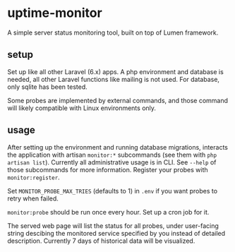 # uptime-monitor

A simple server status monitoring tool, built on top of Lumen framework.

## setup

Set up like all other Laravel (6.x) apps. A php environment and database is needed, all other Laravel functions like mailing is not used. For database, only sqlite has been tested.

Some probes are implemented by external commands, and those command will likely compatible with Linux environments only.

## usage

After setting up the environment and running database migrations, interacts the application with artisan `monitor:*` subcommands (see them with `php artisan list`). Currently all administrative usage is in CLI. See `--help` of those subcommands for more information. Register your probes with `monitor:register`.

Set `MONITOR_PROBE_MAX_TRIES` (defaults to 1) in `.env` if you want probes to retry when failed.

`monitor:probe` should be run once every hour. Set up a cron job for it.

The served web page will list the status for all probes, under user-facing string descibing the monitored service specified by you instead of detailed description. Currently 7 days of historical data will be visualized.
